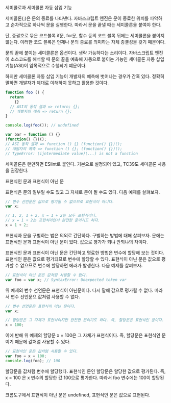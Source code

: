 세미콜로과 세미콜론 자동 삽입 기능

세미콜론(;)은 문의 종료를 나타낸다. 
자바스크립트 엔진은 문이 종료한 위치를 파악하고 순차적으로 하나씩 문을 실행한다.
따라서 문을 끝낼 때는 세미콜론을 붙여야 한다.

단, 중괄호로 묶은 코드불록 if문, for문, 함수 등의 코드 블록 뒤에는 세미콜론을 붙이지 않는다.
이러한 코드 블록은 언제나 문의 종료를 의미하는 자체 종결성을 갖기 때문이다.

문의 끝에 붙이는 세미콜론은 옵션이다. 생략 가능하다는 소리이다.
자바스크립트 엔진이 소스코드를 해석할 때 문의 끝을 예측해 자동으로 붙이는 기능인 세미콜론 자동 삽입 기능(ASI)이 암목적으로 수행되기 떄문이다.

하지만 세미콜론 자동 삽입 기능이 개발자의 예측에 벗어나는 경우가 간혹 있다.
정확히 말하면 개발자가 제대로 이해하지 못하고 활용한 것이다.
```javascript
function foo () {
  return
    {}
  // ASI의 동작 결과 => return; {};
  // 개발자의 예측 => return {};
}

console.log(foo()); // undefined

var bar = function () {}
(function() {})();
// ASI 동작 결과 => function () {} (function() {})(); 
// 개발자의 예측 => function () {}; (function() {})();
// TypeError: (ijntermediate value)(...) is not a function
```
세미콜론은 왠만하면 ESlint로 붙인다.
기본으로 설정되어 있고, TC39도 세미콜론 사용을 권장한다.

표현식인 문과 표현식이 아닌 문

표현식은 문의 일부일 수도 있고 그 자체로 문이 될 수도 있다. 다음 예제를 살펴보자.
```javascript
// 변수 선언문은 값으로 평가될 수 없으므로 표현식이 아니다.
var x;

// 1, 2, 1 + 2, x = 1 + 2는 모두 표현식이다.
// x = 1 + 2는 표현식이면서 완전한 문이기도 하다.
x = 1 + 2;
```
표현식과 문을 구별하는 법은 의외로 간단하다. 구별하는 방법에 대해 살펴보자.
문에는 표현식인 문과 표현식이 아닌 문이 있다.
값으로 평가가 되냐 안되냐의 차이다.

표현식인 문과 표현식이 아닌 문은 간단하고 명료한 방법은 변수에 할당해 보는 것이다.
표현식인 문은 값으로 평가되므로 변수에 할당할 수 있다.
표현식이 아닌 문은 값으로 평가할 수 없으므로 변수에 할당하면 에러가 발생한다.
다음 예제를 살펴보자.
```javascript
// 표현식이 아닌 문은 값처럼 사용할 수 없다.
var foo = var x; // SyntaxError: Unexpected token var
```
위 예제의 변수 선언문은 표현식이 아닌문이다. 다시 말해 값으로 평가될 수 없다.
따라서 변수 선언문으 값처럼 사용할 수 없다.
```javascript
// 변수 선언문은 표현식이 아닌 문이다.
var x;

// 할당문은 그 자체가 표현식이지만 완전한 문이기도 하다. 즉, 할당문은 표현식인 문이다.
x = 100;
```
이에 반해 위 예제의 할당문 x = 100은 그 자체가 표현식이다.
즉, 할당문은 표현식인 문이기 때문에 값처럼 사용할 수 있다.
```javascript
// 표현식인 문은 값처럼 사용할 수 있다.
var foo = x = 100;
console.log(foo); // 100
```

할당문을 값처럼 변수에 할당했다.
표현식인 문인 할당문은 할당한 값으로 평가된다.
즉, x = 100 은 x 변수의 할당한 값 100으로 평가한다.
따라서 foo 변수에는 100이 할당된다.

크롬도구에서 표현식이 아닌 문은 undefined, 표현식인 문은 값으로 표현된다.
